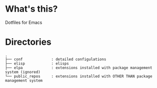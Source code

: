 # What's this?

Dotfiles for Emacs

# Directories

    .
    ├── conf             : detailed configulations
    ├── elisp            : elisps
    ├── elpa             : extensions installed with package management system (ignored)
    └── public_repos     : extensions installed with OTHER THAN package management system